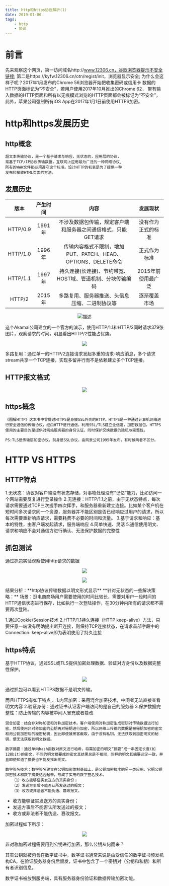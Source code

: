 ```yaml
---
title: http和https协议解析(1)
date: 2019-01-06
tags: 
    - http
    - 协议
---
```

前言
===
先来观察这个网页，第一访问域名http://www.12306.cn，谷歌浏览器提示不安全链接;
第二是https://kyfw.12306.cn/otn/regist/init，浏览器显示安全;
为什么会这样子呢？2017年1月发布的Chrome 56浏览器开始把收集密码或信用卡
数据的HTTP页面标记为“不安全”，若用户使用2017年10月推出的Chrome 62，
带有输入数据的HTTP页面和所有以无痕模式浏览的HTTP页面都会被标记为“不安全”，
此外，苹果公司强制所有iOS App在2017年1月1日前使用HTTPS加密。

http和https发展历史
===
## http概念

    超文本传输协议，是一个基于请求与响应，无状态的，应用层的协议，
    常基于TCP/IP协议传输数据，互联网上应用最为广泛的一种网络协议,
    所有的WWW文件都必须遵守这个标准。设计HTTP的初衷是为了提供一种
    发布和接收HTML页面的方法。

## 发展历史

| 版本 | 产生时间 | 内容 | 发展现状 |
| :---: | :---: | :---: | :---: |
| HTTP/0.9 | 1991年 | 不涉及数据包传输，规定客户端和服务器之间通信格式，只能GET请求 | 没有作为正式的标准 |
| HTTP/1.0 | 1996年 | 传输内容格式不限制，增加PUT、PATCH、HEAD、 OPTIONS、DELETE命令 | 正式作为标准 |
| HTTP/1.1 | 1997年 | 持久连接(长连接)、节约带宽、HOST域、管道机制、分块传输编码 | 2015年前使用最广泛 |
| HTTP/2 | 2015年 	| 多路复用、服务器推送、头信息压缩、二进制协议等 | 逐渐覆盖市场 | 

<div align="center">

![描述](http://img-blog.csdn.net/20180723103857872?watermark/2/text/aHR0cHM6Ly9ibG9nLmNzZG4ubmV0L3hpYW9taW5nMTAwMDAx/font/5a6L5L2T/fontsize/400/fill/I0JBQkFCMA==/dissolve/70)
</div>
这个Akamai公司建立的一个官方的演示，使用HTTP/1.1和HTTP/2同时请求379张图片，观察请求的时间，明显看出HTTP/2性能占优势。
<div align="center">

![](http://img-blog.csdn.net/20180723105652242?watermark/2/text/aHR0cHM6Ly9ibG9nLmNzZG4ubmV0L3hpYW9taW5nMTAwMDAx/font/5a6L5L2T/fontsize/400/fill/I0JBQkFCMA==/dissolve/70)
</div>

多路复用：通过单一的HTTP/2连接请求发起多重的请求-响应消息，多个请求stream共享一个TCP连接，实现多留并行而不是依赖建立多个TCP连接。
## HTTP报文格式
<div align="center">

![](http://img-blog.csdnimg.cn/2019080311162578.png?x-oss-process=image/watermark,type_ZmFuZ3poZW5naGVpdGk,shadow_10,text_aHR0cHM6Ly9ibG9nLmNzZG4ubmV0L3hpYW9taW5nMTAwMDAx,size_16,color_FFFFFF,t_70)
</div>

## https概念
    《图解HTTP》这本书中曾提过HTTPS是身披SSL外壳的HTTP。HTTPS是一种通过计算机网络进行安全通信的传输协议，经由HTTP进行通信，利用SSL/TLS建立全信道，加密数据包。HTTPS使用的主要目的是提供对网站服务器的身份认证，同时保护交换数据的隐私与完整性。
    
    PS:TLS是传输层加密协议，前身是SSL协议，由网景公司1995年发布，有时候两者不区分。

HTTP VS HTTPS
===
## HTTP特点
1.无状态：协议对客户端没有状态存储，对事物处理没有“记忆”能力，比如访问一个网站需要反复进行登录操作
2.无连接：HTTP/1.1之前，由于无状态特点，每次请求需要通过TCP三次握手四次挥手，和服务器重新建立连接。比如某个客户机在短时间多次请求同一个资源，服务器并不能区别是否已经响应过用户的请求，所以每次需要重新响应请求，需要耗费不必要的时间和流量。
3.基于请求和响应：基本的特性，由客户端发起请求，服务端响应
4.简单快速、灵活
5.通信使用明文、请求和响应不会对通信方进行确认、无法保护数据的完整性

## 抓包测试
通过抓包实验观察使用http请求的数据

<div align="center">

![](http://img-blog.csdn.net/20180723103319469?watermark/2/text/aHR0cHM6Ly9ibG9nLmNzZG4ubmV0L3hpYW9taW5nMTAwMDAx/font/5a6L5L2T/fontsize/400/fill/I0JBQkFCMA==/dissolve/70)
</div>

<div align="center">

![](http://img-blog.csdn.net/20180719135617449?watermark/2/text/aHR0cHM6Ly9ibG9nLmNzZG4ubmV0L3hpYW9taW5nMTAwMDAx/font/5a6L5L2T/fontsize/400/fill/I0JBQkFCMA==/dissolve/70)
</div>  
结果分析：**http协议传输数据以明文形式显示**
**针对无状态的一些解决策略：**
场景：逛电商商场用户需要使用的时间比较长，需要对用户一段时间的HTTP通信状态进行保存，比如执行一次登陆操作，在30分钟内所有的请求都不需要再次登陆。

1.通过Cookie/Session技术
2.HTTP/1.1持久连接（HTTP keep-alive）方法，只要任意一端没有明确提出断开连接，则保持TCP连接状态，在请求首部字段中的Connection: keep-alive即为表明使用了持久连接

## https特点
基于HTTP协议，通过SSL或TLS提供加密处理数据、验证对方身份以及数据完整性保护。
<div align="center">

![](http://img-blog.csdn.net/20180719135629906?watermark/2/text/aHR0cHM6Ly9ibG9nLmNzZG4ubmV0L3hpYW9taW5nMTAwMDAx/font/5a6L5L2T/fontsize/400/fill/I0JBQkFCMA==/dissolve/70)
</div>
通过抓包可以看到HTTPS数据不是明文传输。

而且HTTPS有如下特点：
1.内容加密：采用混合加密技术，中间者无法直接查看明文内容
2.验证身份：通过证书认证客户端访问的是自己的服务器
3.保护数据完整性：防止传输的内容被中间人冒充或者篡改

    混合加密：结合非对称加密和对称加密技术。客户端使用对称加密生成密钥对传输数据进行加密，然后使用非对称加密的公钥再对秘钥进行加密，所以网络上传输的数据是被秘钥加密的密文和用公钥加密后的秘密秘钥，因此即使被黑客截取，由于没有私钥，无法获取到加密明文的秘钥，便无法获取到明文数据。 
    
    数字摘要：通过单向hash函数对原文进行哈希，将需加密的明文“摘要”成一串固定长度(如128bit)的密文，不同的明文摘要成的密文其结果总是不相同，同样的明文其摘要必定一致，并且即使知道了摘要也不能反推出明文。 
    
    数字签名技术：数字签名建立在公钥加密体制基础上，是公钥加密技术的另一类应用。它把公钥加密技术和数字摘要结合起来，形成了实用的数字签名技术。
       （1）收方能够证实发送方的真实身份；
       （2）发送方事后不能否认所发送过的报文；
       （3）收方或非法者不能伪造、篡改报文。

* 收方能够证实发送方的真实身份；
* 发送方事后不能否认所发送过的报文；
* 收方或非法者不能伪造、篡改报文。

加密过程如下所示：
<div align="center">

![](http://img-blog.csdn.net/20180719103559793?watermark/2/text/aHR0cHM6Ly9ibG9nLmNzZG4ubmV0L3hpYW9taW5nMTAwMDAx/font/5a6L5L2T/fontsize/400/fill/I0JBQkFCMA==/dissolve/70)
</div>
非对称加密过程需要用到公钥进行加密，那么公钥从何而来？

其实公钥就被包含在数字证书中，数字证书通常来说是由受信任的数字证书颁发机构CA，在验证服务器身份后颁发，证书中包含了一个密钥对（公钥和私钥）和所有者识别信息。

数字证书被放到服务端，具有服务器身份验证和数据传输加密功能。

